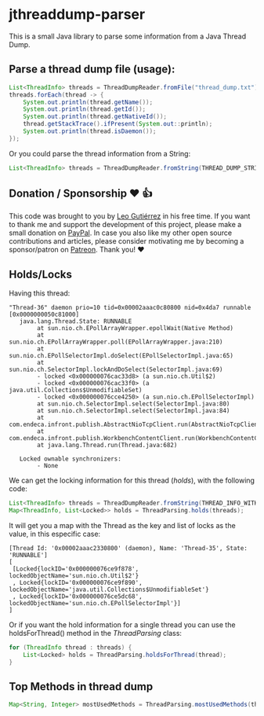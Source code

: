 # jthreaddump-parser

This is a small Java library to parse some information from a Java Thread Dump.

## Parse a thread dump file (usage):

```java
List<ThreadInfo> threads = ThreadDumpReader.fromFile("thread_dump.txt");
threads.forEach(thread -> {
    System.out.println(thread.getName());
    System.out.println(thread.getId());
    System.out.println(thread.getNativeId());
    thread.getStackTrace().ifPresent(System.out::println);
    System.out.println(thread.isDaemon());
});
```

Or you could parse the thread information from a String:

```java
List<ThreadInfo> threads = ThreadDumpReader.fromString(THREAD_DUMP_STRING);
```

## Donation / Sponsorship ❤️ 👍

This code was brought to you by [Leo Gutiérrez](https://github.com/leogtzr) in his free time. If you want to thank me and support the development of this project, please make a small donation on [PayPal](https://www.paypal.me/leogtzr). In case you also like my other open source contributions and articles, please consider motivating me by becoming a sponsor/patron on [Patreon](https://www.patreon.com/leogtzr). Thank you! ❤️



## Holds/Locks

Having this thread:

```
"Thread-36" daemon prio=10 tid=0x00002aaac0c80800 nid=0x4da7 runnable [0x0000000050c81000]
   java.lang.Thread.State: RUNNABLE
        at sun.nio.ch.EPollArrayWrapper.epollWait(Native Method)
        at sun.nio.ch.EPollArrayWrapper.poll(EPollArrayWrapper.java:210)
        at sun.nio.ch.EPollSelectorImpl.doSelect(EPollSelectorImpl.java:65)
        at sun.nio.ch.SelectorImpl.lockAndDoSelect(SelectorImpl.java:69)
        - locked <0x000000076cac33d8> (a sun.nio.ch.Util$2)
        - locked <0x000000076cac33f0> (a java.util.Collections$UnmodifiableSet)
        - locked <0x000000076cce4250> (a sun.nio.ch.EPollSelectorImpl)
        at sun.nio.ch.SelectorImpl.select(SelectorImpl.java:80)
        at sun.nio.ch.SelectorImpl.select(SelectorImpl.java:84)
        at com.endeca.infront.publish.AbstractNioTcpClient.run(AbstractNioTcpClient.java:234)
        at com.endeca.infront.publish.WorkbenchContentClient.run(WorkbenchContentClient.java:28)
        at java.lang.Thread.run(Thread.java:682)

   Locked ownable synchronizers:
        - None
```
We can get the locking information for this thread (_holds_), with the following code:

```java
List<ThreadInfo> threads = ThreadDumpReader.fromString(THREAD_INFO_WITH_LOCKS_STRING);
Map<ThreadInfo, List<Locked>> holds = ThreadParsing.holds(threads);
```
It will get you a map with the Thread as the key and list of locks as the value, in this especific case:
```
[Thread Id: '0x00002aaac2330800' (daemon), Name: 'Thread-35', State: 'RUNNABLE']
[
 [Locked{lockID='0x000000076ce9f878', lockedObjectName='sun.nio.ch.Util$2'}
 , Locked{lockID='0x000000076ce9f890', lockedObjectName='java.util.Collections$UnmodifiableSet'}
 , Locked{lockID='0x000000076ce5dc68', lockedObjectName='sun.nio.ch.EPollSelectorImpl'}]
]
```

Or if you want the hold information for a single thread you can use the holdsForThread() method in the *ThreadParsing* class:
```java
for (ThreadInfo thread : threads) {
    List<Locked> holds = ThreadParsing.holdsForThread(thread);
}
```

## Top Methods in thread dump
```java
Map<String, Integer> mostUsedMethods = ThreadParsing.mostUsedMethods(threads);
```
